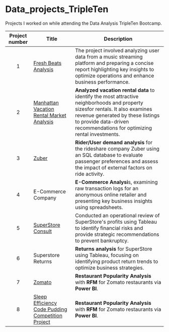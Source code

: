 # Data_projects_TripleTen

Projects I worked on while attending the Data Analysis TripleTen Bootcamp.


| Project number | Title | Description |
| :-----------: | ----------- |----------- |
| 1 | [Fresh Beats Analysis](https://github.com/Janna-Gomez/Data_projects_TripleTen/tree/main/Fresh%20Beats)| The project involved analyzing user data from a music streaming platform and preparing a concise report highlighting key insights to optimize operations and enhance business performance.|
| 2 | [ Manhattan Vacation Rental Market Analysis](Manhattan%20Vacation%20Rentals.md)| **Analyzed vacation rental data** to identify the most attractive neighborhoods and property sizesfor rentals. It also examines revenue generated by these listings to provide data-driven recommendations for optimizing rental investments. |
| 3 | [Zuber](https://github.com/Janna-Gomez/Data_projects_TripleTen/blob/main/Zuber)| **Rider/User demand analysis** for the rideshare company Zuber using an SQL database to evaluate passenger preferences and assess the impact of external factors on ride activity. |
| 4 | E-Commerce Company | **E-Commerce Analysi**s, examining raw transaction logs for an anonymous online retailer and presenting key business insights using spreadsheets.|
| 5 | [SuperStore Consult](https://github.com/Janna-Gomez/Data_projects_TripleTen/tree/main/SuperStore%20Consult)| Conducted an operational review of SuperStore's profits using Tableau to identify financial risks and provide strategic recommendations to prevent bankruptcy. |
| 6 | Superstore Returns | **Returns analysis** for SuperStore using Tableau, focusing on identifying product return trends to optimize business strategies. |
| 7 | [Zomato](https://github.com/Janna-Gomez/Data_projects_TripleTen/blob/main/Zomato) | **Restaurant Popularity Analysis** with **RFM** for Zomato restaurants via **Power BI**. |
| 8| [Sleep Efficiency Code Pudding Competition Project](https://github.com/Janna-Gomez/Data_projects_TripleTen/tree/main/Sleep%20Efficiency%20-%20CODE%20PUDDING%20COMPETITION) | **Restaurant Popularity Analysis** with **RFM** for Zomato restaurants via **Power BI**. |


